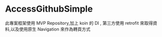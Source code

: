 # AccessGithubSimple
此專案框架使用 MVP Repository,加上 koin 的 DI ,
第三方使用 retrofit 來取得資料,以及使用原生 Navigation 來作為轉頁方式

